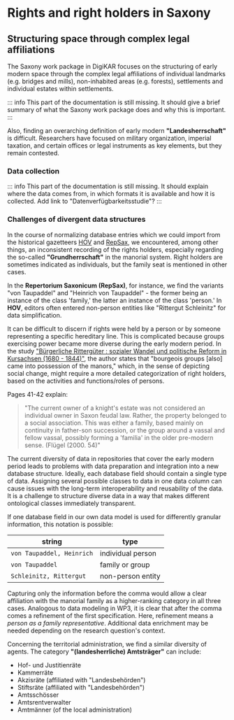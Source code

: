 # Rights and right holders in Saxony

## Structuring space through complex legal affiliations

The Saxony work package in DigiKAR focuses on the structuring of early modern space through the complex legal affiliations of individual landmarks (e.g. bridges and mills), non-inhabited areas (e.g. forests), settlements and individual estates within settlements.

::: info
This part of the documentation is still missing. It should give a brief summary of what the Saxony work package does and why this is important.
:::

Also, finding an overarching definition of early modern **"Landesherrschaft"** is difficult. Researchers have focused on military organization, imperial taxation, and certain offices or legal instruments as key elements, but they remain contested.

### Data collection

::: info
This part of the documentation is still missing. It should explain where the data comes from, in which formats it is available and how it is collected. Add link to "Datenverfügbarkeitsstudie"?
:::

### Challenges of divergent data structures

In the course of normalizing database entries which we could import from the historical gazetteers [HOV](https://hov.isgv.de/") and [RepSax](https://repsax.isgv.de/), we encountered, among other things, an inconsistent recording of the rights holders, especially regarding the so-called **"Grundherrschaft"** in the manorial system. Right holders are sometimes indicated as individuals, but the family seat is mentioned in other cases.

In the **Repertorium Saxonicum (RepSax)**, for instance, we find the variants "von Taupaddel" and "Heinrich von Taupaddel" - the former being an instance of the class 'family,' the latter an instance of the class 'person.' In **HOV**, editors often entered non-person entities like "Rittergut Schleinitz" for data simplification.

It can be difficult to discern if rights were held by a person or by someone representing a specific hereditary line. This is complicated because groups exercising power became more diverse during the early modern period. In the study ["Bürgerliche Rittergüter : sozialer Wandel und politische Reform in Kursachsen (1680 - 1844)"](https://digi20.digitale-sammlungen.de/de/fs1/object/display/bsb00056061_00147.html), the author states that "bourgeois groups [also] came into possession of the manors," which, in the sense of depicting social change, might require a more detailed categorization of right holders, based on the activities and functions/roles of persons.

Pages 41-42 explain:

> "The current owner of a knight's estate was not considered an individual owner in Saxon feudal law. Rather, the property belonged to a social association. This was either a family, based mainly on continuity in father-son succession, or the group around a vassal and fellow vassal, possibly forming a 'familia' in the older pre-modern sense. (Flügel (2000. 54)"

The current diversity of data in repositories that cover the early modern period leads to problems with data preparation and integration into a new database structure. Ideally, each database field should contain a single type of data. Assigning several possible classes to data in one data column can cause issues with the long-term interoperability and reusability of the data. It is a challenge to structure diverse data in a way that makes different ontological classes immediately transparent.

If one database field in our own data model is used for differently granular information, this notation is possible:

| string                    | type              |
| ------------------------- | ----------------- |
| `von Taupaddel, Heinrich` | individual person |
| `von Taupaddel`           | family or group   |
| `Schleinitz, Rittergut`   | non-person entity |

Capturing only the information before the comma would allow a clear affiliation with the manorial family as a higher-ranking category in all three cases. Analogous to data modeling in WP3, it is clear that after the comma comes a refinement of the first specification. Here, refinement means a _person as a family representative_. Additional data enrichment may be needed depending on the research question's context.

Concerning the territorial administration, we find a similar diversity of agents. The category **"(landesherrliche) Amtsträger"** can include:

- Hof- und Justitienräte
- Kammerräte
- Akzisräte (affiliated with "Landesbehörden")
- Stiftsräte (affiliated with "Landesbehörden")
- Amtsschösser
- Amtsrentverwalter
- Amtmänner (of the local administration)
